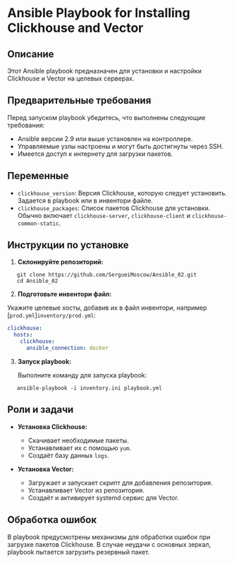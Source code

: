 # Ansible Playbook for Installing Clickhouse and Vector

## Описание

Этот Ansible playbook предназначен для установки и настройки Clickhouse и Vector на целевых серверах. 

## Предварительные требования

Перед запуском playbook убедитесь, что выполнены следующие требования:

- Ansible версии 2.9 или выше установлен на контроллере.
- Управляемые узлы настроены и могут быть достигнуты через SSH.
- Имеется доступ к интернету для загрузки пакетов.

## Переменные

- `clickhouse_version`: Версия Clickhouse, которую следует установить. Задается в playbook или в инвентори файле.
- `clickhouse_packages`: Список пакетов Clickhouse для установки. Обычно включает `clickhouse-server`, `clickhouse-client` и `clickhouse-common-static`.

## Инструкции по установке

1. **Cклонируйте репозиторий:**

```shell
   git clone https://github.com/SergueiMoscow/Ansible_02.git
   cd Ansible_02
```

2. **Подготовьте инвентори файл:**

Укажите целевые хосты, добавив их в файл инвентори, например [`prod.yml`]`inventory/prod.yml`:
```yml
clickhouse:
  hosts:
    clickhouse:
      ansible_connection: docker
```


3. **Запуск playbook:**

   Выполните команду для запуска playbook:

```shell
   ansible-playbook -i inventory.ini playbook.yml
```
   
## Роли и задачи

- **Установка Clickhouse:**
  - Скачивает необходимые пакеты.
  - Устанавливает их с помощью `yum`.
  - Создаёт базу данных `logs`.

- **Установка Vector:**
  - Загружает и запускает скрипт для добавления репозитория.
  - Устанавливает Vector из репозитория.
  - Создаёт и активирует systemd сервис для Vector.

## Обработка ошибок

В playbook предусмотрены механизмы для обработки ошибок при загрузке пакетов Clickhouse. В случае неудачи с основных зеркал, playbook пытается загрузить резервный пакет.
